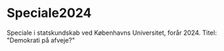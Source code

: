 # Speciale2024
Speciale i statskundskab ved Københavns Universitet, forår 2024. Titel: "Demokrati på afveje?"
